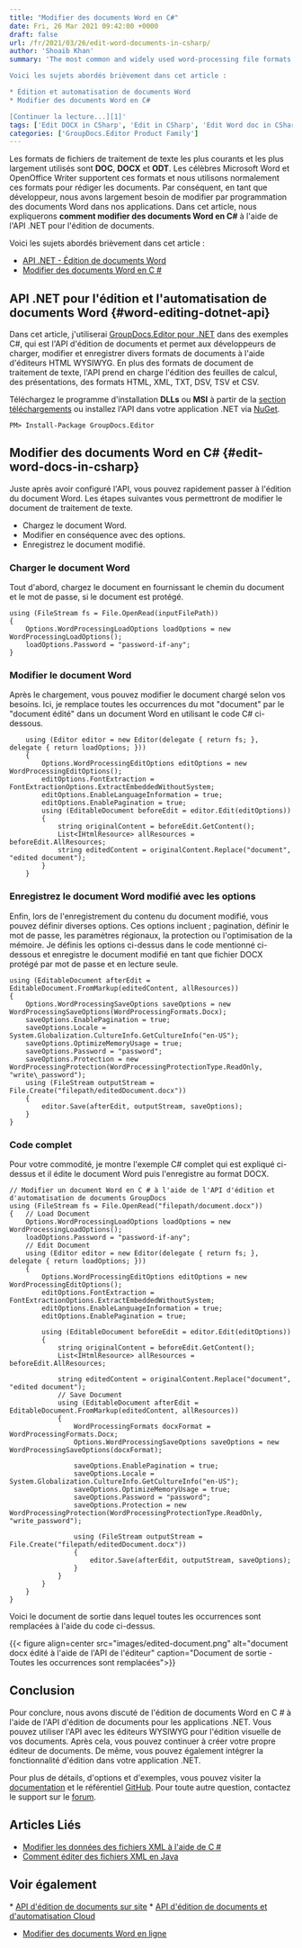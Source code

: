 ```yaml
---
title: "Modifier des documents Word en C#"
date: Fri, 26 Mar 2021 09:42:00 +0000
draft: false
url: /fr/2021/03/26/edit-word-documents-in-csharp/
author: 'Shoaib Khan'
summary: 'The most common and widely used word-processing file formats that are supported by Microsoft Word and OpenOffice Writer are DOC, DOCX, and ODT. We normally use these formats for drafting the documents. Therefore, as a developer, we widely need to edit Word documents in our applications programmatically. In this article, we will discuss how to edit Word documents in C# using the .NET API for document editing.

Voici les sujets abordés brièvement dans cet article :

* Édition et automatisation de documents Word
* Modifier des documents Word en C#

[Continuer la lecture...][1]'
tags: ['Edit DOCX in CSharp', 'Edit in CSharp', 'Edit Word doc in CSharp', 'Word Editing .NET API']
categories: ['GroupDocs.Editor Product Family']
---
```


Les formats de fichiers de traitement de texte les plus courants et les plus largement utilisés sont **DOC**, **DOCX** et **ODT**. Les célèbres Microsoft Word et OpenOffice Writer supportent ces formats et nous utilisons normalement ces formats pour rédiger les documents. Par conséquent, en tant que développeur, nous avons largement besoin de modifier par programmation des documents Word dans nos applications. Dans cet article, nous expliquerons **comment modifier des documents Word en C#** à l'aide de l'API .NET pour l'édition de documents.

Voici les sujets abordés brièvement dans cet article :

* [API .NET - Édition de documents Word][2]
* [Modifier des documents Word en C #][3]

## API .NET pour l'édition et l'automatisation de documents Word {#word-editing-dotnet-api}

Dans cet article, j'utiliserai [GroupDocs.Editor pour .NET][4] dans des exemples C#, qui est l'API d'édition de documents et permet aux développeurs de charger, modifier et enregistrer divers formats de documents à l'aide d'éditeurs HTML WYSIWYG. En plus des formats de document de traitement de texte, l'API prend en charge l'édition des feuilles de calcul, des présentations, des formats HTML, XML, TXT, DSV, TSV et CSV.

Téléchargez le programme d'installation **DLLs** ou **MSI** à partir de la [section téléchargements][5] ou installez l'API dans votre application .NET via [NuGet][6].

```
PM> Install-Package GroupDocs.Editor
```

## Modifier des documents Word en C# {#edit-word-docs-in-csharp}

Juste après avoir configuré l'API, vous pouvez rapidement passer à l'édition du document Word. Les étapes suivantes vous permettront de modifier le document de traitement de texte.

* Chargez le document Word.
* Modifier en conséquence avec des options.
* Enregistrez le document modifié.

### Charger le document Word

Tout d'abord, chargez le document en fournissant le chemin du document et le mot de passe, si le document est protégé.

```
using (FileStream fs = File.OpenRead(inputFilePath))
{
    Options.WordProcessingLoadOptions loadOptions = new WordProcessingLoadOptions();
    loadOptions.Password = "password-if-any";
}
```

### Modifier le document Word

Après le chargement, vous pouvez modifier le document chargé selon vos besoins. Ici, je remplace toutes les occurrences du mot "document" par le "document édité" dans un document Word en utilisant le code C# ci-dessous.

```
    using (Editor editor = new Editor(delegate { return fs; }, delegate { return loadOptions; }))
    {
        Options.WordProcessingEditOptions editOptions = new WordProcessingEditOptions();
        editOptions.FontExtraction = FontExtractionOptions.ExtractEmbeddedWithoutSystem;
        editOptions.EnableLanguageInformation = true;
        editOptions.EnablePagination = true;
        using (EditableDocument beforeEdit = editor.Edit(editOptions))
        {
            string originalContent = beforeEdit.GetContent();
            List<IHtmlResource> allResources = beforeEdit.AllResources;
            string editedContent = originalContent.Replace("document", "edited document");
        }
    }
```

### Enregistrez le document Word modifié avec les options

Enfin, lors de l'enregistrement du contenu du document modifié, vous pouvez définir diverses options. Ces options incluent ; pagination, définir le mot de passe, les paramètres régionaux, la protection ou l'optimisation de la mémoire. Je définis les options ci-dessus dans le code mentionné ci-dessous et enregistre le document modifié en tant que fichier DOCX protégé par mot de passe et en lecture seule.

```
using (EditableDocument afterEdit = EditableDocument.FromMarkup(editedContent, allResources))
{
    Options.WordProcessingSaveOptions saveOptions = new WordProcessingSaveOptions(WordProcessingFormats.Docx);
    saveOptions.EnablePagination = true;
    saveOptions.Locale = System.Globalization.CultureInfo.GetCultureInfo("en-US");
    saveOptions.OptimizeMemoryUsage = true;
    saveOptions.Password = "password";
    saveOptions.Protection = new WordProcessingProtection(WordProcessingProtectionType.ReadOnly, "write\_password");
    using (FileStream outputStream = File.Create("filepath/editedDocument.docx"))
    {
        editor.Save(afterEdit, outputStream, saveOptions);
    }
}
```

### Code complet

Pour votre commodité, je montre l'exemple C# complet qui est expliqué ci-dessus et il édite le document Word puis l'enregistre au format DOCX.

```
// Modifier un document Word en C # à l'aide de l'API d'édition et d'automatisation de documents GroupDocs
using (FileStream fs = File.OpenRead("filepath/document.docx"))
{   // Load Document
    Options.WordProcessingLoadOptions loadOptions = new WordProcessingLoadOptions();
    loadOptions.Password = "password-if-any";
    // Edit Document
    using (Editor editor = new Editor(delegate { return fs; }, delegate { return loadOptions; }))
    {
        Options.WordProcessingEditOptions editOptions = new WordProcessingEditOptions();
        editOptions.FontExtraction = FontExtractionOptions.ExtractEmbeddedWithoutSystem;
        editOptions.EnableLanguageInformation = true;
        editOptions.EnablePagination = true;

        using (EditableDocument beforeEdit = editor.Edit(editOptions))
        {
            string originalContent = beforeEdit.GetContent();
            List<IHtmlResource> allResources = beforeEdit.AllResources;

            string editedContent = originalContent.Replace("document", "edited document");
            // Save Document
            using (EditableDocument afterEdit = EditableDocument.FromMarkup(editedContent, allResources))
            {
                WordProcessingFormats docxFormat = WordProcessingFormats.Docx;
                Options.WordProcessingSaveOptions saveOptions = new WordProcessingSaveOptions(docxFormat);
                            
                saveOptions.EnablePagination = true;
                saveOptions.Locale = System.Globalization.CultureInfo.GetCultureInfo("en-US");
                saveOptions.OptimizeMemoryUsage = true;
                saveOptions.Password = "password";
                saveOptions.Protection = new WordProcessingProtection(WordProcessingProtectionType.ReadOnly, "write_password");

                using (FileStream outputStream = File.Create("filepath/editedDocument.docx"))
                {
                    editor.Save(afterEdit, outputStream, saveOptions);
                }
            }
        }
    }
}
```

Voici le document de sortie dans lequel toutes les occurrences sont remplacées à l'aide du code ci-dessus.



{{< figure align=center src="images/edited-document.png" alt="document docx édité à l'aide de l'API de l'éditeur" caption="Document de sortie - Toutes les occurrences sont remplacées">}}


## Conclusion

Pour conclure, nous avons discuté de l'édition de documents Word en C # à l'aide de l'API d'édition de documents pour les applications .NET. Vous pouvez utiliser l'API avec les éditeurs WYSIWYG pour l'édition visuelle de vos documents. Après cela, vous pouvez continuer à créer votre propre éditeur de documents. De même, vous pouvez également intégrer la fonctionnalité d'édition dans votre application .NET.

Pour plus de détails, d'options et d'exemples, vous pouvez visiter la [documentation][7] et le référentiel [GitHub][8]. Pour toute autre question, contactez le support sur le [forum][9].

## Articles Liés

* [Modifier les données des fichiers XML à l'aide de C #][10]
* [Comment éditer des fichiers XML en Java][11]

## Voir également

* [API d'édition de documents sur site][12]
* [API d'édition de documents et d'automatisation Cloud][13]
* [Modifier des documents Word en ligne][14]







[1]: https://blog.groupdocs.com/2021/03/26/edit-word-documents-in-csharp/
[2]: #word-editing-dotnet-api
[3]: #edit-word-docs-in-csharp
[4]: https://products.groupdocs.com/editor/net
[5]: https://downloads.groupdocs.com/editor/net
[6]: https://www.nuget.org/packages/groupdocs.editor
[7]: https://docs.groupdocs.com/editor/net
[8]: https://github.com/groupdocs-editor
[9]: https://forum.groupdocs.com/c/assembly
[10]: https://blog.groupdocs.com/2021/11/02/edit-xml-files-using-csharp/
[11]: https://blog.groupdocs.com/2021/11/06/edit-xml-files-in-java/
[12]: https://products.groupdocs.com/editor/family
[13]: https://products.groupdocs.cloud/editor/family
[14]: https://products.groupdocs.app/editor/word



